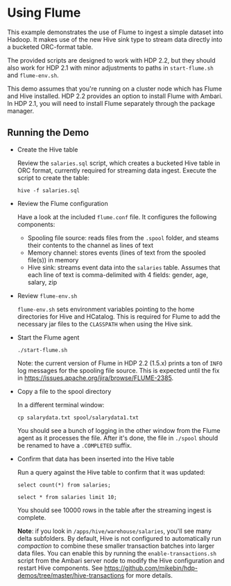 Using Flume
===========

This example demonstrates the use of Flume to ingest a simple dataset into Hadoop. It makes use of the new Hive sink type to stream data directly into a bucketed ORC-format table.

The provided scripts are designed to work with HDP 2.2, but they should also work for HDP 2.1 with minor adjustments to paths in `start-flume.sh` and `flume-env.sh`.

This demo assumes that you're running on a cluster node which has Flume and Hive installed. HDP 2.2 provides an option to install Flume with Ambari. In HDP 2.1, you will need to install Flume separately through the package manager.

Running the Demo
----------------

- Create the Hive table
 
  Review the `salaries.sql` script, which creates a bucketed Hive table in ORC format, currently required for streaming data ingest. Execute the script to create the table:

  ```
  hive -f salaries.sql
  ```

- Review the Flume configuration

  Have a look at the included `flume.conf` file. It configures the following components:
  - Spooling file source: reads files from the `.spool` folder, and steams their contents to the channel as lines of text
  - Memory channel: stores events (lines of text from the spooled file(s)) in memory
  - Hive sink: streams event data into the `salaries` table. Assumes that each line of text is comma-delimited with 4 fields: gender, age, salary, zip

- Review `flume-env.sh`

  `flume-env.sh` sets environment variables pointing to the home directories for Hive and HCatalog. This is required for Flume to add the necessary jar files to the `CLASSPATH` when using the Hive sink.
  
- Start the Flume agent

  ```
  ./start-flume.sh
  ```

  Note: the current version of Flume in HDP 2.2 (1.5.x) prints a ton of `INFO` log messages for the spooling file source. This is expected until the fix in https://issues.apache.org/jira/browse/FLUME-2385.

- Copy a file to the spool directory

  In a different terminal window:

  ```
  cp salarydata.txt spool/salarydata1.txt
  ```

  You should see a bunch of logging in the other window from the Flume agent as it processes the file. After it's done, the file in `./spool` should be renamed to have a `.COMPLETED` suffix.

- Confirm that data has been inserted into the Hive table

  Run a query against the Hive table to confirm that it was updated:

  ```
  select count(*) from salaries;

  select * from salaries limit 10;
  ```

  You should see 10000 rows in the table after the streaming ingest is complete.

  **Note**: if you look in `/apps/hive/warehouse/salaries`, you'll see many delta subfolders. By default, Hive is not configured to automatically run *compaction* to combine these smaller transaction batches into larger data files. You can enable this by running the `enable-transactions.sh` script from the Ambari server node to modify the Hive configuration and restart Hive components. See https://github.com/mikebin/hdp-demos/tree/master/hive-transactions for more details.

